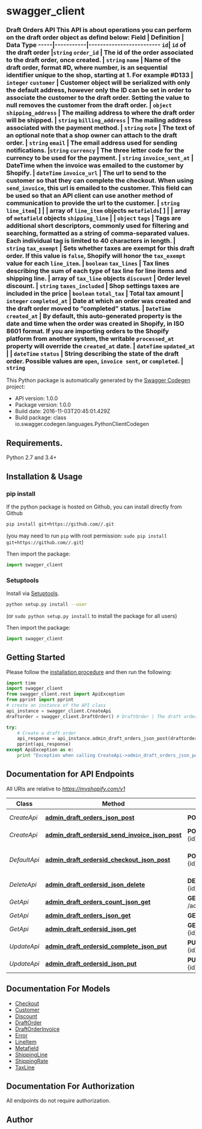 # swagger_client
### Draft Orders API       This API is about operations you can perform on the draft order object as defind below:  Field | Definition | Data Type   -----|-----------|-------------------------   `id`| `id` of the draft order |`string`   `order_id`  | The id of the order associated to the draft order, once created. | `string`           `name` | Name of the draft order, format #D<number>, where number, is an sequential identifier unique to the shop, starting at 1. For example #D133 | `integer`   `customer` | Customer object will be serialized with only the default address, however only the ID can be set in order to associate the customer to the draft order. Setting the value to null removes the customer from the draft order. | `object`   `shipping_address` | The mailing address to where the draft order will be shipped. | `string`   `billing_address` | The mailing address associated with the payment method. | `string`   `note` | The text of an optional note that a shop owner can attach to the draft order. | `string`   `email` | The email address used for sending notifications. |`string`   `currency` | The three letter code for the currency to be used for the payment. | `string`   `invoice_sent_at` | DateTime when the invoice was emailed to the customer by Shopify. | `dateTime`   `invoice_url` | The url to send to the customer so that they can complete the checkout.  When using `send_invoice`, this url is emailed to the customer. This field can be used so that an API client can use another method of communication to provide the url to the customer. | `string`   `line_item`[ ] | | array of `line_item` objects   `metafields`[ ] | | array of `metafield` objects   `shipping_line` | | `object`   `tags` | Tags are additional short descriptors, commonly used for filtering and searching, formatted as a string of comma-separated values. Each individual tag is limited to 40 characters in length. | `string`   `tax_exempt` | Sets whether taxes are exempt for this draft order. If this value is `false`, Shopify will honor the `tax_exempt` value for each `line_item`. | `boolean`   `tax_lines` | Tax lines describing the sum of each type of tax line for line items and shipping line. | array of `tax_line` objects   `discount` | Order level discount. | `string`   `taxes_included` | Shop settings taxes are included in the price | `boolean`   `total_tax` | Total tax amount | `integer`   `completed_at` | Date at which an order was created and the draft order moved to “completed” status. | `DateTime`   `created_at` | By default, this auto-generated property is the date and time when the order was created in Shopify, in ISO 8601 format. If you are importing orders to the Shopify platform from another system, the writable `processed_at` property will override the `created_at` date. | `dateTime`   `updated_at` | | `dateTime`   `status` | String describing the state of the draft order. Possible values are `open`, `invoice sent`, or `completed`. | `string`       

This Python package is automatically generated by the [Swagger Codegen](https://github.com/swagger-api/swagger-codegen) project:

- API version: 1.0.0
- Package version: 1.0.0
- Build date: 2016-11-03T20:45:01.429Z
- Build package: class io.swagger.codegen.languages.PythonClientCodegen

## Requirements.

Python 2.7 and 3.4+

## Installation & Usage
### pip install

If the python package is hosted on Github, you can install directly from Github

```sh
pip install git+https://github.com//.git
```
(you may need to run `pip` with root permission: `sudo pip install git+https://github.com//.git`)

Then import the package:
```python
import swagger_client 
```

### Setuptools

Install via [Setuptools](http://pypi.python.org/pypi/setuptools).

```sh
python setup.py install --user
```
(or `sudo python setup.py install` to install the package for all users)

Then import the package:
```python
import swagger_client
```

## Getting Started

Please follow the [installation procedure](#installation--usage) and then run the following:

```python
import time
import swagger_client
from swagger_client.rest import ApiException
from pprint import pprint
# create an instance of the API class
api_instance = swagger_client.CreateApi
draftorder = swagger_client.DraftOrder() # DraftOrder | The draft order to create.

try:
    # Create a draft order
    api_response = api_instance.admin_draft_orders_json_post(draftorder)
    pprint(api_response)
except ApiException as e:
    print "Exception when calling CreateApi->admin_draft_orders_json_post: %s\n" % e

```

## Documentation for API Endpoints

All URIs are relative to *https://myshopify.com/v1*

Class | Method | HTTP request | Description
------------ | ------------- | ------------- | -------------
*CreateApi* | [**admin_draft_orders_json_post**](docs/CreateApi.md#admin_draft_orders_json_post) | **POST** /admin/draft_orders.json | Create a draft order
*CreateApi* | [**admin_draft_ordersid_send_invoice_json_post**](docs/CreateApi.md#admin_draft_ordersid_send_invoice_json_post) | **POST** /admin/draft_orders/#{id}/send_invoice.json | Send an invoice
*DefaultApi* | [**admin_draft_ordersid_checkout_json_post**](docs/DefaultApi.md#admin_draft_ordersid_checkout_json_post) | **POST** /admin/draft_orders/#{id}/checkout.json | Create or retrieve existing checkout
*DeleteApi* | [**admin_draft_ordersid_json_delete**](docs/DeleteApi.md#admin_draft_ordersid_json_delete) | **DELETE** /admin/draft_orders/#{id}.json | 
*GetApi* | [**admin_draft_orders_count_json_get**](docs/GetApi.md#admin_draft_orders_count_json_get) | **GET** /admin/draft_orders/count.json | 
*GetApi* | [**admin_draft_orders_json_get**](docs/GetApi.md#admin_draft_orders_json_get) | **GET** /admin/draft_orders.json | 
*GetApi* | [**admin_draft_ordersid_json_get**](docs/GetApi.md#admin_draft_ordersid_json_get) | **GET** /admin/draft_orders/#{id}.json | 
*UpdateApi* | [**admin_draft_ordersid_complete_json_put**](docs/UpdateApi.md#admin_draft_ordersid_complete_json_put) | **PUT** /admin/draft_orders/#{id}/complete.json | 
*UpdateApi* | [**admin_draft_ordersid_json_put**](docs/UpdateApi.md#admin_draft_ordersid_json_put) | **PUT** /admin/draft_orders/#{id}.json | Modify draft order


## Documentation For Models

 - [Checkout](docs/Checkout.md)
 - [Customer](docs/Customer.md)
 - [Discount](docs/Discount.md)
 - [DraftOrder](docs/DraftOrder.md)
 - [DraftOrderInvoice](docs/DraftOrderInvoice.md)
 - [Error](docs/Error.md)
 - [LineItem](docs/LineItem.md)
 - [Metafield](docs/Metafield.md)
 - [ShippingLine](docs/ShippingLine.md)
 - [ShippingRate](docs/ShippingRate.md)
 - [TaxLine](docs/TaxLine.md)


## Documentation For Authorization

 All endpoints do not require authorization.


## Author



